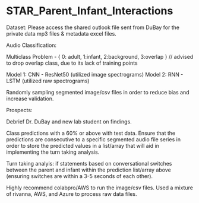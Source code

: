 # STAR_Parent_Infant_Interactions

Dataset: Please access the shared outlook file sent from DuBay for the private data mp3 files & metadata excel files.

Audio Classification: 

Multiclass Problem - { 0: adult, 1:infant, 2:background, 3:overlap } // advised to drop overlap class, due to its lack of training points

Model 1: CNN - ResNet50 (utilized image spectrograms)
Model 2: RNN - LSTM (utilized raw spectrograms)

Randomly sampling segmented image/csv files in order to reduce bias and increase validation.

Prospects:

Debrief Dr. DuBay and new lab student on findings.

Class predictions with a 60% or above with test data. Ensure that the predictions are consecutive to a specific segmented audio file series in order to store the predicted values in a list/array that will aid in implementing the turn taking analysis.

Turn taking analyis: if statements based on conversational switches between the parent and infant within the prediction list/array above (ensuring switches are within a 3-5 seconds of each other).


Highly recommend colabpro/AWS to run the image/csv files. Used a mixture of rivanna, AWS, and Azure to process raw data files.
